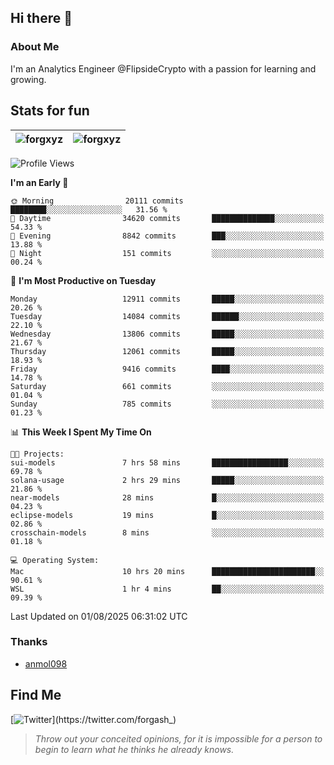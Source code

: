 ## Hi there 👋

### About Me

I'm an Analytics Engineer @FlipsideCrypto with a passion for learning and growing.
  
## Stats for fun

| <img align="center" src="https://github-readme-streak-stats.herokuapp.com/?user=forgxyz&theme=tokyonight" alt="forgxyz" /> | <img align="center" src="https://github-readme-stats.vercel.app/api?username=forgxyz&theme=tokyonight&show_icons=true" alt="forgxyz" /> |
| ------------- |------------- |


<!--START_SECTION:waka-->
![Profile Views](http://img.shields.io/badge/Profile%20Views-0-blue)

**I'm an Early 🐤** 

```text
🌞 Morning                20111 commits       ████████░░░░░░░░░░░░░░░░░   31.56 % 
🌆 Daytime                34620 commits       ██████████████░░░░░░░░░░░   54.33 % 
🌃 Evening                8842 commits        ███░░░░░░░░░░░░░░░░░░░░░░   13.88 % 
🌙 Night                  151 commits         ░░░░░░░░░░░░░░░░░░░░░░░░░   00.24 % 
```
📅 **I'm Most Productive on Tuesday** 

```text
Monday                   12911 commits       █████░░░░░░░░░░░░░░░░░░░░   20.26 % 
Tuesday                  14084 commits       ██████░░░░░░░░░░░░░░░░░░░   22.10 % 
Wednesday                13806 commits       █████░░░░░░░░░░░░░░░░░░░░   21.67 % 
Thursday                 12061 commits       █████░░░░░░░░░░░░░░░░░░░░   18.93 % 
Friday                   9416 commits        ████░░░░░░░░░░░░░░░░░░░░░   14.78 % 
Saturday                 661 commits         ░░░░░░░░░░░░░░░░░░░░░░░░░   01.04 % 
Sunday                   785 commits         ░░░░░░░░░░░░░░░░░░░░░░░░░   01.23 % 
```


📊 **This Week I Spent My Time On** 

```text
🐱‍💻 Projects: 
sui-models               7 hrs 58 mins       █████████████████░░░░░░░░   69.78 % 
solana-usage             2 hrs 29 mins       █████░░░░░░░░░░░░░░░░░░░░   21.86 % 
near-models              28 mins             █░░░░░░░░░░░░░░░░░░░░░░░░   04.23 % 
eclipse-models           19 mins             █░░░░░░░░░░░░░░░░░░░░░░░░   02.86 % 
crosschain-models        8 mins              ░░░░░░░░░░░░░░░░░░░░░░░░░   01.18 % 

💻 Operating System: 
Mac                      10 hrs 20 mins      ███████████████████████░░   90.61 % 
WSL                      1 hr 4 mins         ██░░░░░░░░░░░░░░░░░░░░░░░   09.39 % 
```


 Last Updated on 01/08/2025 06:31:02 UTC
<!--END_SECTION:waka-->

### Thanks
 - [anmol098](https://github.com/anmol098/waka-readme-stats/)
  
## Find Me
[![Twitter](https://img.shields.io/twitter/url/https/twitter.com/forgash_.svg?style=social&label=Follow%20%40forgash_)](https://twitter.com/forgash_)


> *Throw out your conceited opinions, for it is impossible for a person to begin to learn what he thinks he already knows.* 
